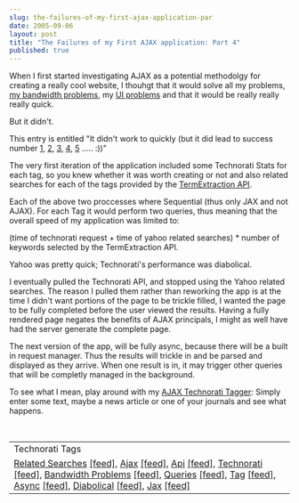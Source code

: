 ```yaml
---
slug: the-failures-of-my-first-ajax-application-par
date: 2005-09-06
layout: post
title: "The Failures of my First AJAX application: Part 4"
published: true
---
```

When I first started investigating AJAX as a potential methodolgy for creating a really cool website, I thouhgt that it would solve all my problems, <a href="http://www.kinlan.co.uk/2005/09/failures-of-my-first-ajax-application.html">my bandwidth problems</a>, my <a href="http://www.kinlan.co.uk/2005/09/failures-of-my-first-ajax-application_05.html">UI problems</a> and that it would be really really really quick.<p />But it didn't.<p />This entry is entitled "It didn't work to quickly (but it did lead to success number <a href="http://www.kinlan.co.uk/2005/08/successes-of-my-first-ajax-application.html">1</a>, <a href="http://www.kinlan.co.uk/2005/08/successes-of-my-first-ajax-application_14.html">2</a>, <a href="http://www.kinlan.co.uk/2005/08/successes-of-my-first-ajax-application_15.html">3</a>, <a href="http://www.kinlan.co.uk/2005/08/successes-of-my-first-ajax-application_16.html">4</a>, <a href="http://www.kinlan.co.uk/2005/08/successes-of-my-first-ajax-application_17.html">5</a> ..... :))"<p />The very first iteration of the application included some Technorati Stats for each tag, so you knew whether it was worth creating or not and also related searches for each of the tags provided by the <a href="http://developer.yahoo.net/">TermExtraction API</a>.<p />Each of the above two proccesses where Sequential (thus only JAX and not AJAX). For each Tag it would perform two queries, thus meaning that the overall speed of my application was limited to:<p />(time of technorati request + time of yahoo related searches) * number of keywords selected by the TermExtraction API.<p />Yahoo was pretty quick; Technorati's performance was diabolical.<p />I eventually pulled the Technorati API, and stopped using the Yahoo related searches. The reason I pulled them rather than reworking the app is at the time I didn't want portions of the page to be trickle filled, I wanted the page to be fully completed before the user viewed the results. Having a fully rendered page negates the benefits of AJAX principals, I might as well have had the server generate the complete page.<p />The next version of the app, will be fully async, because there will be a built in request manager. Thus the results will trickle in and be parsed and displayed as they arrive. When one result is in, it may trigger other queries that will be completly managed in the background.<p />To see what I mean, play around with my <a href="http://www.kinlan.co.uk/AjaxExperiments/AjaxTag">AJAX Technorati Tagger</a>:  Simply enter some text, maybe a news article or one of your journals and see what happens.<p /><br /><table class="TechnoratiHead TagHeader">
<tr><td>Technorati Tags</td></tr>
<tr class="Technorati"><td>
<a href="http://www.technorati.com/tag/Related" class="Tag" rel="tag">Related Searches</a> <a href="http://feeds.technorati.com/feed/posts/tag/Related" class="Tag">[feed]</a>, <a href="http://www.technorati.com/tag/Ajax" class="Tag" rel="tag">Ajax</a> <a href="http://feeds.technorati.com/feed/posts/tag/Ajax" class="Tag">[feed]</a>, <a href="http://www.technorati.com/tag/Api" class="Tag" rel="tag">Api</a> <a href="http://feeds.technorati.com/feed/posts/tag/Api" class="Tag">[feed]</a>, <a href="http://www.technorati.com/tag/Technorati" class="Tag" rel="tag">Technorati</a> <a href="http://feeds.technorati.com/feed/posts/tag/Technorati" class="Tag">[feed]</a>, <a href="http://www.technorati.com/tag/Bandwidth" class="Tag" rel="tag">Bandwidth Problems</a> <a href="http://feeds.technorati.com/feed/posts/tag/Bandwidth" class="Tag">[feed]</a>, <a href="http://www.technorati.com/tag/Queries" class="Tag" rel="tag">Queries</a> <a href="http://feeds.technorati.com/feed/posts/tag/Queries" class="Tag">[feed]</a>, <a href="http://www.technorati.com/tag/Tag" class="Tag" rel="tag">Tag</a> <a href="http://feeds.technorati.com/feed/posts/tag/Tag" class="Tag">[feed]</a>, <a href="http://www.technorati.com/tag/Async" class="Tag" rel="tag">Async</a> <a href="http://feeds.technorati.com/feed/posts/tag/Async" class="Tag">[feed]</a>, <a href="http://www.technorati.com/tag/Diabolical" class="Tag" rel="tag">Diabolical</a> <a href="http://feeds.technorati.com/feed/posts/tag/Diabolical" class="Tag">[feed]</a>, <a href="http://www.technorati.com/tag/Jax" class="Tag" rel="tag">Jax</a> <a href="http://feeds.technorati.com/feed/posts/tag/Jax" class="Tag">[feed]</a>
</td></tr>
</table><div class="blogger-post-footer"><img class="posterous_download_image" src="https://blogger.googleusercontent.com/tracker/8109338-112603998857016648?l=www.kinlan.co.uk%2Findex.html" height="1" alt="" width="1" /></div>

